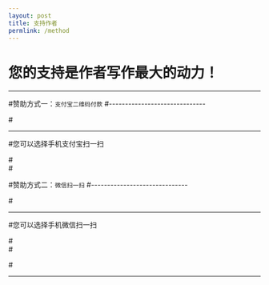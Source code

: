 ```yaml
---
layout: post
title: 支持作者
permlink: /method
---
```


您的支持是作者写作最大的动力！
==============================

<hr>

#赞助方式一：`支付宝二维码付款`
#------------------------------

#<hr>
#您可以选择手机支付宝扫一扫

#<br>
#<br>

#赞助方式二：`微信扫一扫`
#------------------------------

#<hr>
#您可以选择手机微信扫一扫

#<br>
#<br>

#<hr>
